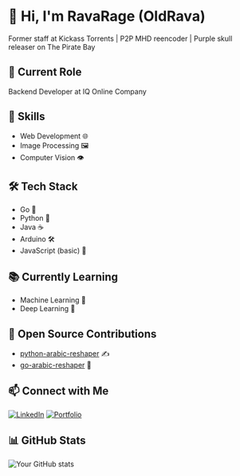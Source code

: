 # 👋 Hi, I'm RavaRage (OldRava)

Former staff at Kickass Torrents | P2P MHD reencoder | Purple skull releaser on The Pirate Bay

## 🚀 Current Role

Backend Developer at IQ Online Company

## 💼 Skills

- Web Development 🌐
- Image Processing 🖼️
- Computer Vision 👁️

## 🛠️ Tech Stack

- Go 🧠
- Python 🐍
- Java ☕
- Arduino 🛠️
- JavaScript (basic) 🌟

## 📚 Currently Learning

- Machine Learning 🤖
- Deep Learning 🌌

## 🌟 Open Source Contributions

- [python-arabic-reshaper](https://github.com/mpcabd/python-arabic-reshaper) ✍️
- [go-arabic-reshaper](https://github.com/ravarage/go-arabic-reshaper) 📜

## 📫 Connect with Me

[![LinkedIn](https://img.shields.io/badge/LinkedIn-0077B5?style=for-the-badge&logo=linkedin&logoColor=white)](https://www.linkedin.com/in/ravyar-sarbast)
[![Portfolio](https://img.shields.io/badge/Portfolio-FF7139?style=for-the-badge&logo=Firefox-Browser&logoColor=white)](https://ravarage.xyz/)

## 📊 GitHub Stats

![Your GitHub stats](https://github-readme-stats.vercel.app/api?username=ravarage&show_icons=true&theme=radical)

[//]: # (## 🏆 GitHub Trophies)

[//]: # ()
[//]: # (![GitHub Trophies]&#40;https://github-profile-trophy.vercel.app/?username=ravarage&theme=darkhub&no-frame=true&margin-w=15&#41;)

